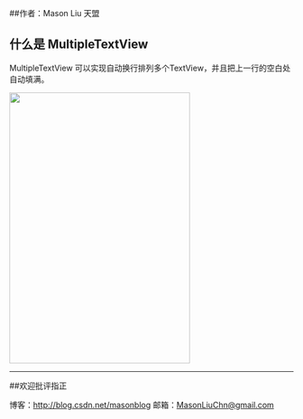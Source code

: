 
##作者：Mason Liu           天盟

## 什么是 MultipleTextView

MultipleTextView 可以实现自动换行排列多个TextView，并且把上一行的空白处自动填满。

<img src="https://github.com/mentor811/MultipleTextView/raw/master/doc/1.png"  width="320" height="480"/>

------
##欢迎批评指正

博客：http://blog.csdn.net/masonblog
邮箱：MasonLiuChn@gmail.com
